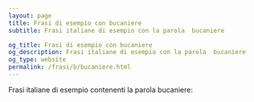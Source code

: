 ```yaml
---
layout: page
title: Frasi di esempio con bucaniere 
subtitle: Frasi italiane di esempio con la parola  bucaniere

og_title: Frasi di esempio con bucaniere 
og_description: Frasi italiane di esempio con la parola  bucaniere
og_type: website
permalink: /frasi/b/bucaniere.html
---
```


Frasi italiane di esempio contenenti la parola bucaniere:



